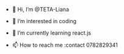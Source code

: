 - 👋 Hi, I’m @TETA-Liana
- 👀 I’m interested in coding
- 🌱 I’m currently learning react.js
  
- 📫 How to reach me :contact 0782829341
  

<!---
TETA-Liana/TETA-Liana is a ✨ special ✨ repository because its `README.md` (this file) appears on your GitHub profile.
You can click the Preview link to take a look at your changes.
--->
